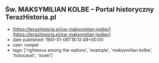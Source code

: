 ## Św. MAKSYMILIAN KOLBE – Portal historyczny TerazHistoria.pl
 - [https://terazhistoria.pl/sw-maksymilian-kolbe/](https://terazhistoria.pl/sw-maksymilian-kolbe/)
 - date published: 1941-01-08T18:12:48+00:00
 - user: rumpel
 - tags: ['righteous among the nations', 'example', 'maksymilian kolbe', 'holocaust', 'israel']

